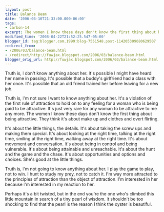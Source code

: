 ```yaml
---
layout: post
title: Balance Beam
date: '2006-03-10T21:33:00.000-06:00'
tags:
- carbon-14
excerpt: The women I know these days don't know the first thing about being attractive.
modified_time: '2008-04-22T21:52:25.547-05:00'
blogger_id: tag:blogger.com,1999:blog-7551548.post-114205309080629507
redirect_from: 
- /2006/03/balance-beam.html
- /redirect/http://fuwjax.blogspot.com/2006/03/balance-beam.html
blogger_orig_url: http://fuwjax.blogspot.com/2006/03/balance-beam.html
---
```


Truth is, I don't know anything about her.  It's possible I might have heard her name in passing.  It's possible that a buddy's girlfriend had a class with her once.  It's possible that an old friend trained her before leaving for a new job.

Truth is, I'm not sure I want to know anything about her.  It's a violation of the first rule of attraction to hold on to any feeling for a woman who is being paid to be attractive.  It's just very rare for any woman to be attractive to me any more.  The women I know these days don't know the first thing about being attractive.  They think it's about make up and clothes and overt flirting.

It's about the little things, the details.  It's about taking the screw ups and making them special.  It's about looking at the right time, talking at the right time, smiling at the right time, walking away at the right time.  It's about movement and conversation.  It's about being in control and being vulnerable.  It's about being attainable and unreachable.  It's about the hunt and the game and the chase.  It's about opportunities and options and choices.  She's good at the little things.

Truth is, I'm not going to know anything about her.  I play the game to play, not to win.  I hunt to study my prey, not to catch it.  I'm way more attracted to the principles of attraction than the object of attraction.  I'm interested in her because I'm interested in my reaction to her.  

Perhaps it's a bit twisted, but in the end you're the one who's climbed this little mountain in search of a tiny pearl of wisdom.  It shouldn't be too shocking to find that the pearl is the reason I think the oyster is beautiful.